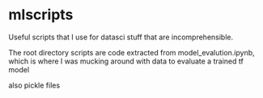 # mlscripts
Useful scripts that I use for datasci stuff that are incomprehensible.

The root directory scripts are code extracted from model_evalution.ipynb, which is where I was mucking around with data to evaluate a trained tf model

also pickle files 
